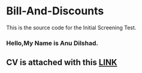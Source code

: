 # Bill-And-Discounts
This is the source code for the Initial Screening Test.

### Hello,My Name is Anu Dilshad.
## CV is attached with this [LINK](https://drive.google.com/file/d/1aAoKua9G9PduCFLNP6SLXDj7hZtxDPv3/view?usp=sharing)
